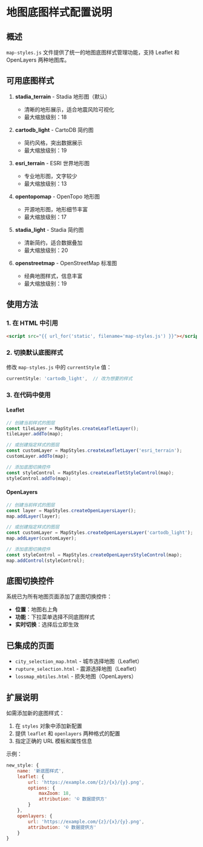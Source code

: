 # 地图底图样式配置说明

## 概述

`map-styles.js` 文件提供了统一的地图底图样式管理功能，支持 Leaflet 和 OpenLayers 两种地图库。

## 可用底图样式

1. **stadia_terrain** - Stadia 地形图（默认）
   - 清晰的地形展示，适合地震风险可视化
   - 最大缩放级别：18

2. **cartodb_light** - CartoDB 简约图
   - 简约风格，突出数据展示
   - 最大缩放级别：19

3. **esri_terrain** - ESRI 世界地形图
   - 专业地形图，文字较少
   - 最大缩放级别：13

4. **opentopomap** - OpenTopo 地形图
   - 开源地形图，地形细节丰富
   - 最大缩放级别：17

5. **stadia_light** - Stadia 简约图
   - 清新简约，适合数据叠加
   - 最大缩放级别：20

6. **openstreetmap** - OpenStreetMap 标准图
   - 经典地图样式，信息丰富
   - 最大缩放级别：19

## 使用方法

### 1. 在 HTML 中引用

```html
<script src="{{ url_for('static', filename='map-styles.js') }}"></script>
```

### 2. 切换默认底图样式

修改 `map-styles.js` 中的 `currentStyle` 值：

```javascript
currentStyle: 'cartodb_light',  // 改为想要的样式
```

### 3. 在代码中使用

#### Leaflet

```javascript
// 创建当前样式的图层
const tileLayer = MapStyles.createLeafletLayer();
tileLayer.addTo(map);

// 或创建指定样式的图层
const customLayer = MapStyles.createLeafletLayer('esri_terrain');
customLayer.addTo(map);

// 添加底图切换控件
const styleControl = MapStyles.createLeafletStyleControl(map);
styleControl.addTo(map);
```

#### OpenLayers

```javascript
// 创建当前样式的图层
const layer = MapStyles.createOpenLayersLayer();
map.addLayer(layer);

// 或创建指定样式的图层
const customLayer = MapStyles.createOpenLayersLayer('cartodb_light');
map.addLayer(customLayer);

// 添加底图切换控件
const styleControl = MapStyles.createOpenLayersStyleControl(map);
map.addControl(styleControl);
```

## 底图切换控件

系统已为所有地图页面添加了底图切换控件：
- **位置**：地图右上角
- **功能**：下拉菜单选择不同底图样式
- **实时切换**：选择后立即生效

## 已集成的页面

- `city_selection_map.html` - 城市选择地图（Leaflet）
- `rupture_selection.html` - 震源选择地图（Leaflet） 
- `lossmap_mbtiles.html` - 损失地图（OpenLayers）

## 扩展说明

如需添加新的底图样式：

1. 在 `styles` 对象中添加新配置
2. 提供 `leaflet` 和 `openlayers` 两种格式的配置
3. 指定正确的 URL 模板和属性信息

示例：
```javascript
new_style: {
    name: '新底图样式',
    leaflet: {
        url: 'https://example.com/{z}/{x}/{y}.png',
        options: {
            maxZoom: 18,
            attribution: '© 数据提供方'
        }
    },
    openlayers: {
        url: 'https://example.com/{z}/{x}/{y}.png',
        attribution: '© 数据提供方'
    }
}
```

